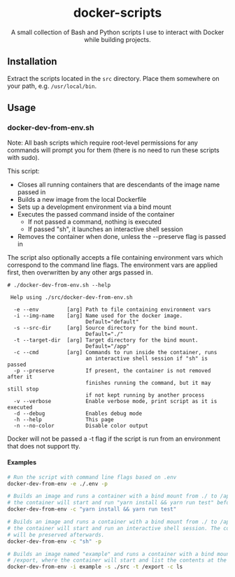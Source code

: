 <div align="center">
  
# docker-scripts

A small collection of Bash and Python scripts I use to interact with Docker while building projects.

</div>

## Installation

Extract the scripts located in the `src` directory. Place them somewhere on your path, e.g. `/usr/local/bin`. 

## Usage

### docker-dev-from-env.sh

Note: All bash scripts which require root-level permissions for any commands will prompt you for them (there is no need to run these scripts with sudo).

This script:

- Closes all running containers that are descendants of the image name passed
  in
- Builds a new image from the local Dockerfile
- Sets up a development environment via a bind mount
- Executes the passed command inside of the container
  - If not passed a command, nothing is executed
  - If passed "sh", it launches an interactive shell session
- Removes the container when done, unless the --preserve flag is passed in

The script also optionally accepts a file containing environment vars which
correspond to the command line flags. The environment vars are applied first,
then overwritten by any other args passed in.

```
# ./docker-dev-from-env.sh --help

 Help using ./src/docker-dev-from-env.sh

  -e --env         [arg] Path to file containing environment vars
  -i --img-name    [arg] Name used for the docker image.
                         Default="default"
  -s --src-dir     [arg] Source directory for the bind mount.
                         Default="./"
  -t --target-dir  [arg] Target directory for the bind mount.
                         Default="/app"
  -c --cmd         [arg] Commands to run inside the container, runs
                         an interactive shell session if "sh" is passed
  -p --preserve          If present, the container is not removed after it
                         finishes running the command, but it may still stop
                         if not kept running by another process
  -v --verbose           Enable verbose mode, print script as it is executed
  -d --debug             Enables debug mode
  -h --help              This page
  -n --no-color          Disable color output
```

Docker will not be passed a -t flag if the script is run from an environment
that does not support tty.

#### Examples

```bash
# Run the script with command line flags based on .env
docker-dev-from-env -e ./.env -p

# Builds an image and runs a container with a bind mount from ./ to /app, where
# the container will start and run "yarn install && yarn run test" before being removed.
docker-dev-from-env -c "yarn install && yarn run test"

# Builds an image and runs a container with a bind mount from ./ to /app, where
# the container will start and run an interactive shell session. The container
# will be preserved afterwards.
docker-dev-from-env -c "sh" -p

# Builds an image named "example" and runs a container with a bind mount from ./src to
# /export, where the container will start and list the contents at the root directory.
docker-dev-from-env -i example -s ./src -t /export -c ls
```
